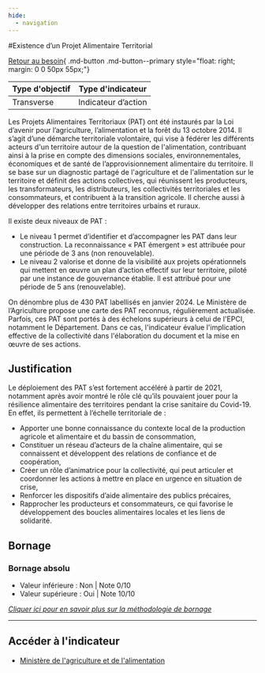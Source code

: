 ```yaml
---
hide:
  - navigation
---
```


#Existence d’un Projet Alimentaire Territorial 

[Retour au besoin](https://konsilion.github.io/diag360/pages/besoins/bv2){ .md-button .md-button--primary style="float: right; margin: 0 0 50px 55px;"}

|Type d'objectif|Type d'indicateur|
|--|--|
|Transverse|Indicateur d’action|

Les  Projets  Alimentaires  Territoriaux  (PAT)  ont  été  instaurés  par  la  Loi  d’avenir  pour l’agriculture,  l’alimentation  et  la  forêt  du  13  octobre  2014.  Il  s’agit  d’une  démarche territoriale volontaire, qui vise à fédérer les différents acteurs d'un territoire autour de la  question  de  l'alimentation,  contribuant  ainsi  à  la  prise en compte des dimensions sociales,  environnementales,  économiques  et  de  santé  de  l’approvisionnement alimentaire  du  territoire.  Il  se  base  sur  un  diagnostic  partagé  de  l'agriculture  et  de l'alimentation  sur  le  territoire  et  définit  des  actions  collectives,  qui  réunissent  les producteurs,  les  transformateurs,  les distributeurs, les collectivités territoriales et les consommateurs,  et  contribuent à la transition agricole. Il cherche aussi à développer des relations entre territoires urbains et ruraux. 

Il existe deux niveaux de PAT :

* Le  niveau  1  permet  d’identifier  et  d’accompagner  les  PAT  dans  leur construction.  La  reconnaissance  « PAT  émergent »  est  attribuée  pour  une période de 3 ans (non renouvelable). 
* Le  niveau  2  valorise  et  donne  de  la  visibilité  aux  projets  opérationnels  qui mettent  en  œuvre  un  plan  d’action  effectif  sur  leur  territoire,  piloté par une instance  de  gouvernance  établie.  Il  est  attribué  pour  une  période  de  5  ans (renouvelable). 
 
On dénombre plus de 430 PAT labellisés en janvier 2024. Le Ministère de l’Agriculture propose une carte des PAT reconnus, régulièrement actualisée. 
Parfois, ces PAT sont portés à des échelons supérieurs à celui de l'EPCI, notamment le Département.  Dans  ce  cas, l'indicateur évalue l'implication effective de la collectivité dans l'élaboration du document et la mise en œuvre de ses actions.  


## Justification

Le  déploiement  des  PAT  s’est fortement accéléré à partir de 2021, notamment après avoir  montré  le  rôle  clé  qu’ils  pouvaient  jouer  pour  la  résilience  alimentaire  des territoires  pendant  la  crise  sanitaire  du  Covid-19.  En  effet,  ils  permettent  à l’échelle territoriale de :
    
* Apporter  une bonne connaissance du contexte local de la production agricole et alimentaire et du bassin de consommation, 
* Constituer  un réseau d’acteurs de la chaîne alimentaire, qui se connaissent et développent des relations de confiance et de coopération, 
* Créer un rôle d’animatrice pour la collectivité, qui peut articuler et coordonner les actions à mettre en place en urgence en situation de crise, 
* Renforcer les dispositifs d’aide alimentaire des publics précaires, 
* Rapprocher  les  producteurs  et  consommateurs,  ce  qui  favorise  le développement des boucles alimentaires locales et les liens de solidarité.

## Bornage

### Bornage absolu

* Valeur inférieure : Non | Note 0/10
* Valeur supérieure : Oui | Note 10/10
  
*[Cliquer ici pour en savoir plus sur la méthodologie de bornage](https://konsilion.github.io/diag360/pages/indicateurs/methode_bornage)*

---

## Accéder à l'indicateur

- [Ministère de l'agriculture et de l'alimentation](https://agriculture.gouv.fr/plus-de-430-projets-alimentaires-territoriaux-pat-reconnus-par-le-ministere-au-1er-janvier-2024)
